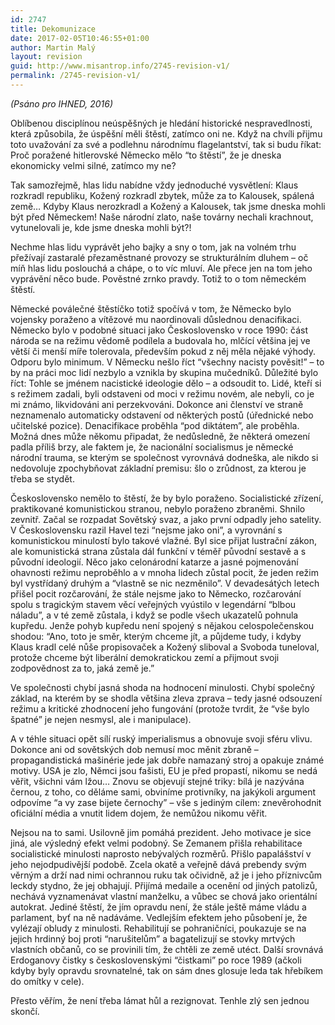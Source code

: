 ```yaml
---
id: 2747
title: Dekomunizace
date: 2017-02-05T10:46:55+01:00
author: Martin Malý
layout: revision
guid: http://www.misantrop.info/2745-revision-v1/
permalink: /2745-revision-v1/
---
```

<span style="font-weight: 400;"><em>(Psáno pro IHNED, 2016)</em></span>

<span style="font-weight: 400;">Oblíbenou disciplínou neúspěšných je hledání historické nespravedlnosti, která způsobila, že úspěšní měli štěstí, zatímco oni ne. Když na chvíli přijmu toto uvažování za své a podlehnu národnímu flagelantství, tak si budu říkat: Proč poražené hitlerovské Německo mělo “to štěstí”, že je dneska ekonomicky velmi silné, zatímco my ne?</span>

<span style="font-weight: 400;">Tak samozřejmě, hlas lidu nabídne vždy jednoduché vysvětlení: Klaus rozkradl republiku, Kožený rozkradl zbytek, může za to Kalousek, spálená země… Kdyby Klaus nerozkradl a Kožený a Kalousek, tak jsme dneska mohli být před Německem! Naše národní zlato, naše továrny nechali krachnout, vytunelovali je, kde jsme dneska mohli být?!</span>

<span style="font-weight: 400;">Nechme hlas lidu vyprávět jeho bajky a sny o tom, jak na volném trhu přežívají zastaralé přezaměstnané provozy se strukturálním dluhem &#8211; oč míň hlas lidu poslouchá a chápe, o to víc mluví. Ale přece jen na tom jeho vyprávění něco bude. Pověstné zrnko pravdy. Totiž to o tom německém štěstí.</span>

<span style="font-weight: 400;">Německé poválečné štěstíčko totiž spočívá v tom, že Německo bylo vojensky poraženo a vítězové mu naordinovali důslednou denacifikaci. Německo bylo v podobné situaci jako Československo v roce 1990: část národa se na režimu vědomě podílela a budovala ho, mlčící většina jej ve větší či menší míře tolerovala, především pokud z něj měla nějaké výhody. Odporu bylo minimum. V Německu nešlo říct “všechny nacisty pověsit!” &#8211; to by na práci moc lidí nezbylo a vznikla by skupina mučedníků. Důležité bylo říct: Tohle se jménem nacistické ideologie dělo &#8211; a odsoudit to. Lidé, kteří si s režimem zadali, byli odstaveni od moci v režimu novém, ale nebyli, co je mi známo, likvidováni ani perzekvováni. Dokonce ani členství ve straně neznamenalo automaticky odstavení od některých postů (úřednické nebo učitelské pozice). Denacifikace proběhla “pod diktátem”, ale proběhla. Možná dnes může někomu připadat, že nedůsledně, že některá omezení padla příliš brzy, ale faktem je, že nacionální socialismus je německé národní trauma, se kterým se společnost vyrovnává dodneška, ale nikdo si nedovoluje zpochybňovat základní premisu: šlo o zrůdnost, za kterou je třeba se stydět.</span>

<span style="font-weight: 400;">Československo nemělo to štěstí, že by bylo poraženo. Socialistické zřízení, praktikované komunistickou stranou, nebylo poraženo zbraněmi. Shnilo zevnitř. Začal se rozpadat Sovětský svaz, a jako první odpadly jeho satelity. V Československu razil Havel tezi “nejsme jako oni”, a vyrovnání s komunistickou minulostí bylo takové vlažné. Byl sice přijat lustrační zákon, ale komunistická strana zůstala dál funkční v téměř původní sestavě a s původní ideologií. Něco jako celonárodní katarze a jasné pojmenování ohavnosti režimu neproběhlo a v mnoha lidech zůstal pocit, že jeden režim byl vystřídaný druhým a “vlastně se nic nezměnilo”. V devadesátých letech přišel pocit rozčarování, že stále nejsme jako to Německo, rozčarování spolu s tragickým stavem věcí veřejných vyústilo v legendární “blbou náladu”, a v té země zůstala, i když se podle všech ukazatelů pohnula kupředu. Jenže pohyb kupředu není spojený s nějakou celospolečenskou shodou: “Ano, toto je směr, kterým chceme jít, a půjdeme tudy, i kdyby Klaus kradl celé nůše propisovaček a Kožený sliboval a Svoboda tuneloval, protože chceme být liberální demokratickou zemí a přijmout svoji zodpovědnost za to, jaká země je.”</span>

<span style="font-weight: 400;">Ve společnosti chybí jasná shoda na hodnocení minulosti. Chybí společný základ, na kterém by se shodla většina zleva zprava &#8211; tedy jasné odsouzení režimu a kritické zhodnocení jeho fungování (protože tvrdit, že “vše bylo špatné” je nejen nesmysl, ale i manipulace).</span>

<span style="font-weight: 400;">A v téhle situaci opět sílí ruský imperialismus a obnovuje svoji sféru vlivu. Dokonce ani od sovětských dob nemusí moc měnit zbraně &#8211; propagandistická mašinérie jede jak dobře namazaný stroj a opakuje známé motivy. USA je zlo, Němci jsou fašisti, EU je před propastí, nikomu se nedá věřit, všichni vám lžou… Znovu se objevují stejné triky: bílá je nazývána černou, z toho, co děláme sami, obviníme protivníky, na jakýkoli argument odpovíme “a vy zase bijete černochy” &#8211; vše s jediným cílem: znevěrohodnit oficiální média a vnutit lidem dojem, že nemůžou nikomu věřit.</span>

<span style="font-weight: 400;">Nejsou na to sami. Usilovně jim pomáhá prezident. Jeho motivace je sice jiná, ale výsledný efekt velmi podobný. Se Zemanem přišla rehabilitace socialistické minulosti naprosto nebývalých rozměrů. Přišlo papalášství v jeho nejodpudivější podobě. Zcela okatě a veřejně dává prebendy svým věrným a drží nad nimi ochrannou ruku tak očividně, až je i jeho příznivcům leckdy stydno, že jej obhajují. Přijímá medaile a ocenění od jiných patolizů, nechává vyznamenávat vlastní manželku, a vůbec se chová jako orientální autokrat. Jediné štěstí, že jím opravdu není, že stále ještě máme vládu a parlament, byť na ně nadáváme. Vedlejším efektem jeho působení je, že vylézají obludy z minulosti. Rehabilitují se pohraničníci, poukazuje se na jejich hrdinný boj proti “narušitelům” a bagatelizují se stovky mrtvých vlastních občanů, co se provinili tím, že chtěli ze země utéct. Další srovnává Erdoganovy čistky s československými “čistkami” po roce 1989 (ačkoli kdyby byly opravdu srovnatelné, tak on sám dnes glosuje leda tak hřebíkem do omítky v cele). </span>

<span style="font-weight: 400;">Přesto věřím, že není třeba lámat hůl a rezignovat. Tenhle zlý sen jednou skončí.</span>